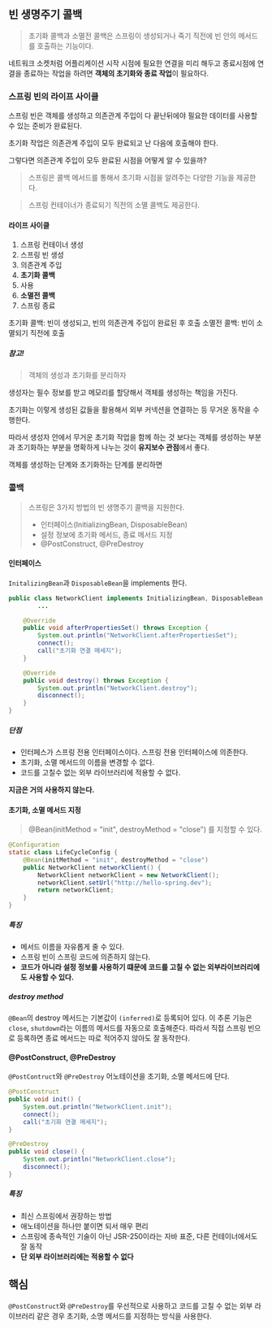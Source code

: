 ## 빈 생명주기 콜백

> 초기화 콜백과 소멸전 콜백은 스프링이 생성되거나 죽기 직전에 빈 안의 메서드를 호출하는 기능이다.

네트워크 소켓처럼 어플리케이션 시작 시점에 필요한 연결을 미리 해두고 종료시점에 연결을 종료하는 작업을 하려면 **객체의 초기화와 종료 작업**이 필요하다.

### 스프링 빈의 라이프 사이클

스프링 빈은 객체를 생성하고 의존관계 주입이 다 끝난뒤에야 필요한 데이터를 사용할 수 있는 준비가 완료된다.

초기화 작업은 의존관계 주입이 모두 완료되고 난 다음에 호출해야 한다.

그렇다면 의존관계 주입이 모두 완료된 시점을 어떻게 알 수 있을까?

> 스프링은 콜백 메서드를 통해서 초기화 시점을 알려주는 다양한 기능을 제공한다.

> 스프링 컨테이너가 종료되기 직전의 소멸 콜백도 제공한다.

#### 라이프 사이클

1. 스프링 컨테이너 생성
2. 스프링 빈 생성
3. 의존관계 주입
4. **초기화 콜백**
5. 사용
6. **소멸전 콜백**
7. 스프링 종료

초기화 콜백: 빈이 생성되고, 빈의 의존관계 주입이 완료된 후 호출
소멸전 콜백: 빈이 소멸되기 직전에 호출

##### 참고!

> 객체의 생성과 초기화를 분리하자

생성자는 필수 정보를 받고 메모리를 할당해서 객체를 생성하는 책임을 가진다.

초기화는 이렇게 생성된 값들을 활용해서 외부 커넥션을 연결하는 등 무거운 동작을 수행한다.

따라서 생성자 안에서 무거운 초기화 작업을 함께 하는 것 보다는 객체를 생성하는 부분과 초기화하는 부분을 명확하게 나누는 것이 **유지보수 관점**에서 좋다.

객체를 생성하는 단계와 초기화하는 단계를 분리하면

### 콜백

> 스프링은 3가지 방법의 빈 생명주기 콜백을 지원한다.
>
> - 인터페이스(InitializingBean, DisposableBean)
> - 설정 정보에 초기화 메서드, 종료 메서드 지정
> - @PostConstruct, @PreDestroy

#### 인터페이스

`InitalizingBean`과 `DisposableBean`을 implements 한다.

```java
public class NetworkClient implements InitializingBean, DisposableBean {
		...

    @Override
    public void afterPropertiesSet() throws Exception {
        System.out.println("NetworkClient.afterPropertiesSet");
        connect();
        call("초기화 연결 메세지");
    }

    @Override
    public void destroy() throws Exception {
        System.out.println("NetworkClient.destroy");
        disconnect();
    }
}

```

##### 단점

- 인터페스가 스프링 전용 인터페이스이다. 스프링 전용 인터페이스에 의존한다.
- 초기화, 소멸 메서드의 이름을 변경할 수 없다.
- 코드를 고칠수 없는 외부 라이브러리에 적용할 수 없다.

**지금은 거의 사용하지 않는다.**

#### 초기화, 소멸 메서드 지정

> @Bean(initMethod = "init", destroyMethod = "close") 를 지정할 수 있다.

```java
@Configuration
static class LifeCycleConfig {
    @Bean(initMethod = "init", destroyMethod = "close")
    public NetworkClient networkClient() {
        NetworkClient networkClient = new NetworkClient();
        networkClient.setUrl("http://hello-spring.dev");
        return networkClient;
    }
}
```

##### 특징

- 메서드 이름을 자유롭게 줄 수 있다.
- 스프링 빈이 스프링 코드에 의존하지 않는다.
- **코드가 아니라 설정 정보를 사용하기 떄문에 코드를 고칠 수 없는 외부라이브러리에도 사용할 수 있다.**

##### destroy method

`@Bean`의 destroy 메서드는 기본값이 `(inferred)`로 등록되어 있다.
이 추론 기능은 `close`, `shutdown`라는 이름의 메서드를 자동으로 호출해준다.
따라서 직접 스프링 빈으로 등록하면 종료 메서드는 따로 적어주지 않아도 잘 동작한다.

#### @PostConstruct, @PreDestroy

`@PostContruct`와 `@PreDestroy` 어노테이션을 초기화, 소멸 메서드에 단다.

```java
@PostConstruct
public void init() {
    System.out.println("NetworkClient.init");
    connect();
    call("초기화 연결 메세지");
}

@PreDestroy
public void close() {
    System.out.println("NetworkClient.close");
    disconnect();
}
```

##### 특징

- 최신 스프링에서 권장하는 방법
- 애노테이션을 하나만 붙이면 되서 매우 편리
- 스프링에 종속적인 기술이 아닌 JSR-250이라는 자바 표준, 다른 컨테이너에서도 잘 동작
- **단 외부 라이브러리에는 적용할 수 없다**

## 핵심

`@PostConstruct`와 `@PreDestroy`를 우선적으로 사용하고 코드를 고칠 수 없는 외부 라이브러리 같은 경우 초기화, 소명 메서드를 지정하는 방식을 사용한다.
